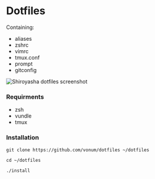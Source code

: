 # Dotfiles

Containing:
- aliases
- zshrc
- vimrc
- tmux.conf
- prompt
- gitconfig

![Shiroyasha dotfiles screenshot](screenshot.jpg)

### Requirments

- zsh
- vundle
- tmux

### Installation

```
git clone https://github.com/vonum/dotfiles ~/dotfiles

cd ~/dotfiles

./install
```

